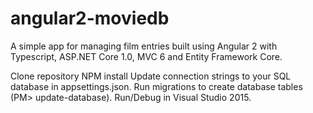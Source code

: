 # angular2-moviedb
A simple app for managing film entries built using Angular 2 with Typescript, ASP.NET Core 1.0, MVC 6 and Entity Framework Core.

Clone repository
NPM install
Update connection strings to your SQL database in appsettings.json.
Run migrations to create database tables (PM> update-database).
Run/Debug in Visual Studio 2015.
